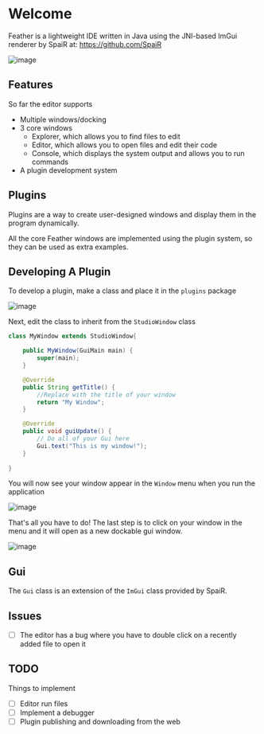 # Welcome
Feather is a lightweight IDE written in Java using the JNI-based ImGui renderer by SpaiR at: https://github.com/SpaiR

![image](https://github.com/nix3220/Feather/assets/80929841/4606e2c1-bd03-4ba5-ae81-61599aa10a07)

Features
--
So far the editor supports
* Multiple windows/docking
* 3 core windows
  * Explorer, which allows you to find files to edit
  * Editor, which allows you to open files and edit their code
  * Console, which displays the system output and allows you to run commands
* A plugin development system

Plugins
--
Plugins are a way to create user-designed windows and display them in the program dynamically.

All the core Feather windows are implemented using the plugin system, so they can be used as extra examples.

Developing A Plugin
--

To develop a plugin, make a class and place it in the `plugins` package

![image](https://github.com/nix3220/Feather/assets/80929841/d56ea92c-d0ba-4c91-9eba-417d5919ff73)

Next, edit the class to inherit from the `StudioWindow` class
```java
class MyWindow extends StudioWindow{

	public MyWindow(GuiMain main) {
		super(main);
	}

	@Override
	public String getTitle() {
		//Replace with the title of your window
		return "My Window";
	}

	@Override
	public void guiUpdate() {
		// Do all of your Gui here
		Gui.text("This is my window!");
	}
	
}
```

You will now see your window appear in the `Window` menu when you run the application

![image](https://github.com/nix3220/Feather/assets/80929841/b4af4608-d833-4923-8a61-d1da829e59e1)

That's all you have to do! The last step is to click on your window in the menu and it will open as a new dockable gui window.

![image](https://github.com/nix3220/Feather/assets/80929841/039f3a56-1c96-41e6-9ab3-8ec6b6928ff4)

Gui
--
The `Gui` class is an extension of the `ImGui` class provided by SpaiR.

Issues
--
- [ ] The editor has a bug where you have to double click on a recently added file to open it

TODO
--
Things to implement

- [ ] Editor run files
- [ ] Implement a debugger
- [ ] Plugin publishing and downloading from the web
